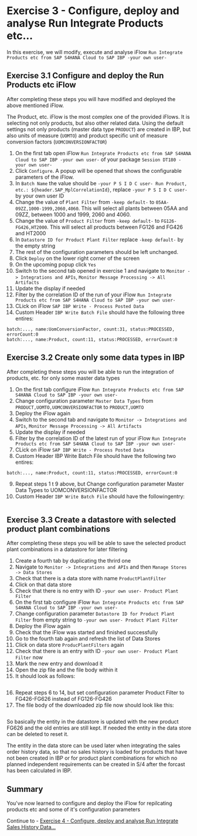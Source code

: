 # Exercise 3 - Configure, deploy and analyse Run Integrate Products etc...

In this exercise, we will modify, execute and analyse iFlow `Run Integrate Products etc from SAP S4HANA Cloud to SAP IBP -your own user-`

## Exercise 3.1 Configure and deploy the Run Products etc iFlow

After completing these steps you will have modified and deployed the above mentioned iFlow.

The Product, etc. iFlow is the most complex one of the provided iFlows. It is selecting not only products, but also other related data. Using the default settings not only products (master data type `PRODUCT`) are created in IBP, but also units of measure (`UOMTO`) and product specific unit of measure conversion factors (`UOMCONVERSIONFACTOR`)

1. On the first tab open iFlow `Run Integrate Products etc from SAP S4HANA Cloud to SAP IBP -your own user-` of your package `Session DT180 -your own user-`
2. Click `Configure`. A popup will be opened that shows the configurable parameters of the iFlow.
3. In `Batch Name` the value should be `-your P S I D C user- Run Product, etc.: ${header.SAP_MplCorrelationId}`, replace `-your P S I D C user-` by your own user ID
4. Change the value of `Plant Filter` from `-keep default-` to `05AA-09ZZ,1000-1999,2060,4060`. This will select all plants between 05AA and 09ZZ, between 1000 and 1999, 2060 and 4060.
4. Change the value of `Product Filter` from `-keep default-` to `FG126-FG426,HT2000`. This will select all products between FG126 and FG426 and HT2000
5. In `Datastore ID for Product Plant Filter` replace `-keep default-` by the empty string
7. The rest of the configuration parameters should be left unchanged.
8. Click `Deploy` on the lower right corner of the screen
9. On the upcoming popup click `Yes`
10. Switch to the second tab opened in exercise 1 and navigate to `Monitor -> Integrations and APIs`, `Monitor Message Processing -> All Artifacts`
11. Update the display if needed
12. Filter by the correlation ID of the run of your iFlow `Run Integrate Products etc from SAP S4HANA Cloud to SAP IBP -your own user-`
13. CLick on iFlow `SAP IBP Write - Process Posted Data`
14. Custom Header `IBP Write Batch File` should have the following three entires:
```batch:..., name:UomTo, count:4, status:PROCESSED, errorCount:0
batch:..., name:UomConversionFactor, count:31, status:PROCESSED, errorCount:0
batch:..., name:Product, count:11, status:PROCESSED, errorCount:0
```
## Exercise 3.2 Create only some data types in IBP

After completing these steps you will be able to run the integration of products, etc. for only some master data types

1. On the first tab configure iFlow `Run Integrate Products etc from SAP S4HANA Cloud to SAP IBP -your own user-`
2. Change configuration parameter `Master Data Types` from `PRODUCT,UOMTO,UOMCONVERSIONFACTOR` to `PRODUCT,UOMTO`
3. Deploy the iFlow again
4. Switch to the second tab and navigate to `Monitor -> Integrations and APIs`, `Monitor Message Processing -> All Artifacts`
5. Update the display if needed
6. Filter by the correlation ID of the latest run of your iFlow `Run Integrate Products etc from SAP S4HANA Cloud to SAP IBP -your own user-`
7. CLick on iFlow `SAP IBP Write - Process Posted Data`
8. Custom Header IBP Write Batch File should have the following two entires:
```batch:..., name:UomTo, count:4, status:PROCESSED, errorCount:0
batch:..., name:Product, count:11, status:PROCESSED, errorCount:0
```
9. Repeat steps 1 t 9 above, but Change configuration parameter Master Data Types to UOMCONVERSIONFACTOR
14. Custom Header `IBP Write Batch File` should have the followingentry:
```batch:..., name:UomConversionFactor, count:31, status:PROCESSED, errorCount:0
```
## Exercise 3.3 Create a datastore with selected product plant combinations

After completing these steps you will be able to save the selected product plant combinations in a datastore for later filtering

1. Create a fourth tab by duplicating the thrird one
2. Navigate to `Monitor -> Integrations and APIs` and then `Manage Stores -> Data Stores`
3. Check that there is a data store with name `ProductPlantFilter`
4. Click on that data store
5. Check that there is no entry with ID `-your own user- Product Plant Filter`
6. On the first tab configure iFlow `Run Integrate Products etc from SAP S4HANA Cloud to SAP IBP -your own user-`
7. Change configuration parameter `Datastore ID for Product Plant Filter` from empty string to `-your own user- Product Plant Filter`
8. Deploy the iFlow again
9. Check that the iFlow was started and finished successfully
10. Go to the fourth tab again and refresh the list of Data Stores
11. Click on data store `ProducPlantFilters` again
12. Check that there is an entry with ID `-your own user- Product Plant Filter` now
13. Mark the new entry and download it
14. Open the zip file and the file body within it
15. It should look as follows:    
```<?xml version="1.0" encoding="utf-8"?><S4ProductPlantFilter>FG126:1010,1710;FG129:1010,1710;FG130:1010,1710;FG2_CP:1010,1710;FG226:1010,1710;FG228:1010,1710;FG233:1010,1710;FG29:1010,1710;FG326:1010,1710;FG328:1010,1710;FG426:1010,1710</S4ProductPlantFilter>
```
16. Repeat steps 6 to 14, but set configuration parameter Product Filter to FG426-FG626 instead of FG126-FG426
17. The file body of the downloaded zip file now should look like this:
```<?xml version="1.0" encoding="utf-8"?><S4ProductPlantFilter>FG126:1010,1710;FG129:1010,1710;FG130:1010,1710;FG2_CP:1010,1710;FG226:1010,1710;FG228:1010,1710;FG233:1010,1710;FG29:1010,1710;FG326:1010,1710;FG328:1010,1710;FG426:1010,1710;FG626:1010,1710</S4ProductPlantFilter>
```
So basically the entity in the datastore is updated with the new product FG626 and the old entries are still kept. If needed the entity in the data store can be deleted to reset it.

The entity in the data store can be used later when integrating the sales order history data, so that no sales history is loaded for products that have not been created in IBP or for product plant combinations for which no planned independent requirements can be created in S/4 after the forcast has been calculated in IBP.

## Summary

You've now learned to configure and deploy the iFlow for repilcating products etc and some of it's configuration parameters

Continue to - [Exercise 4 - Configure, deploy and analyse Run Integrate Sales History Data...](../ex4/README.md)

